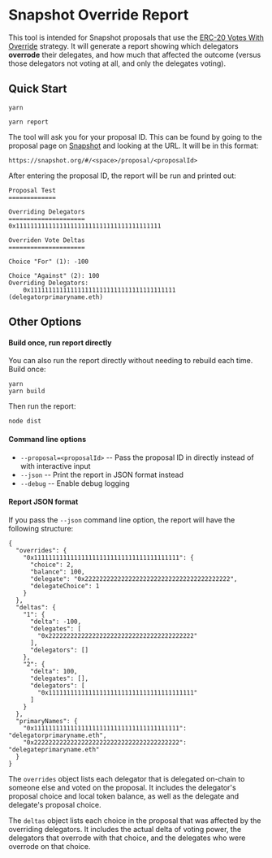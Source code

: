 # Snapshot Override Report

This tool is intended for Snapshot proposals that use the [ERC-20 Votes With Override](https://github.com/snapshot-labs/snapshot-strategies/tree/master/src/strategies/erc20-votes-with-override) strategy. It will generate a report showing which delegators **overrode** their delegates, and how much that affected the outcome (versus those delegators not voting at all, and only the delegates voting).

## Quick Start

```
yarn
```

```
yarn report
```

The tool will ask you for your proposal ID. This can be found by going to the proposal page on [Snapshot](https://snapshot.org/) and looking at the URL. It will be in this format:

```
https://snapshot.org/#/<space>/proposal/<proposalId>
```

After entering the proposal ID, the report will be run and printed out:

```
Proposal Test
=============

Overriding Delegators
=====================
0x1111111111111111111111111111111111111111

Overriden Vote Deltas
=====================

Choice "For" (1): -100

Choice "Against" (2): 100
Overriding Delegators:
    0x1111111111111111111111111111111111111111 (delegatorprimaryname.eth)
```

## Other Options

#### Build once, run report directly

You can also run the report directly without needing to rebuild each time.
Build once:

```
yarn
yarn build
```

Then run the report:

```
node dist
```

#### Command line options

- `--proposal=<proposalId>` -- Pass the proposal ID in directly instead of with interactive input
- `--json` -- Print the report in JSON format instead
- `--debug` -- Enable debug logging

#### Report JSON format

If you pass the `--json` command line option, the report will have the following structure:

```
{
  "overrides": {
    "0x1111111111111111111111111111111111111111": {
      "choice": 2,
      "balance": 100,
      "delegate": "0x2222222222222222222222222222222222222222",
      "delegateChoice": 1
    }
  },
  "deltas": {
    "1": {
      "delta": -100,
      "delegates": [
        "0x2222222222222222222222222222222222222222"
      ],
      "delegators": []
    },
    "2": {
      "delta": 100,
      "delegates": [],
      "delegators": [
        "0x1111111111111111111111111111111111111111"
      ]
    }
  },
  "primaryNames": {
    "0x1111111111111111111111111111111111111111": "delegatorprimaryname.eth",
    "0x2222222222222222222222222222222222222222": "delegateprimaryname.eth"
  }
}
```

The `overrides` object lists each delegator that is delegated on-chain to someone else and voted on the proposal. It includes the delegator's proposal choice and local token balance, as well as the delegate and delegate's proposal choice.

The `deltas` object lists each choice in the proposal that was affected by the overriding delegators. It includes the actual delta of voting power, the delegators that overrode with that choice, and the delegates who were overrode on that choice.
